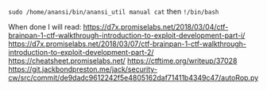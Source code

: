 
`sudo /home/anansi/bin/anansi_util manual cat`
then `!/bin/bash`


When done I will read:
https://d7x.promiselabs.net/2018/03/04/ctf-brainpan-1-ctf-walkthrough-introduction-to-exploit-development-part-i/
https://d7x.promiselabs.net/2018/03/07/ctf-brainpan-1-ctf-walkthrough-introduction-to-exploit-development-part-2/
https://cheatsheet.promiselabs.net/
https://ctftime.org/writeup/37028
https://git.jackbondpreston.me/jack/security-cw/src/commit/de9dadc9612242f5e4805162daf71411b4349c47/autoRop.py
